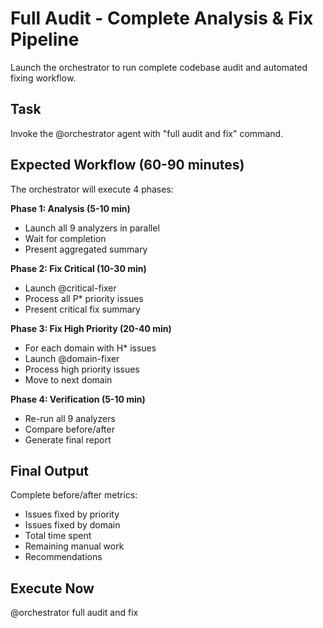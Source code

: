 # Full Audit - Complete Analysis & Fix Pipeline

Launch the orchestrator to run complete codebase audit and automated fixing workflow.

## Task

Invoke the @orchestrator agent with "full audit and fix" command.

## Expected Workflow (60-90 minutes)

The orchestrator will execute 4 phases:

**Phase 1: Analysis (5-10 min)**
- Launch all 9 analyzers in parallel
- Wait for completion
- Present aggregated summary

**Phase 2: Fix Critical (10-30 min)**
- Launch @critical-fixer
- Process all P* priority issues
- Present critical fix summary

**Phase 3: Fix High Priority (20-40 min)**
- For each domain with H* issues
- Launch @domain-fixer
- Process high priority issues
- Move to next domain

**Phase 4: Verification (5-10 min)**
- Re-run all 9 analyzers
- Compare before/after
- Generate final report

## Final Output

Complete before/after metrics:
- Issues fixed by priority
- Issues fixed by domain
- Total time spent
- Remaining manual work
- Recommendations

## Execute Now

@orchestrator full audit and fix
